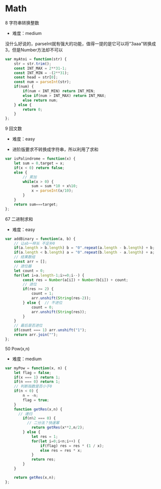 <!--
 * @LastEditors: panda_liu
 * @LastEditTime: 2020-08-14 09:53:59
 * @FilePath: \yunniubaoc:\Users\23163\Desktop\web\leetcode\3.Math.md
 * @Description: add some description
--> 
# Math

8 字符串转换整数

- 难度：medium

没什么好说的，parseInt就有强大的功能，值得一提的是它可以将"3aaa"转换成3，但是Number方法却不可以

``` javascript
var myAtoi = function(str) {
    str = str.trim();
    const INT_MAX = 2**31-1;
    const INT_MIN = -(2**31);
    const head = str[0];
    const num = parseInt(str);
    if(num) {
        if(num < INT_MIN) return INT_MIN;
        else if(num > INT_MAX) return INT_MAX;
        else return num;
    } else {
        return 0;
    }
};
```

9 回文数

- 难度：easy

- 进阶版要求不转换成字符串，所以利用了求和

``` js
var isPalindrome = function(x) {
    let sum = 0,target = x;
    if(x < 0) return false;
    else {
        // 累加
        while(x > 0) {
            sum = sum *10 + x%10;
            x = parseInt(x/10);
        }
    }
    return sum===target;
};
```

67 二进制求和

- 难度：easy

``` javascript
var addBinary = function(a, b) {
    // 让ab一样长 不足补0
    if(a.length > b.length) b = "0".repeat(a.length - b.length) + b;
    if(a.length < b.length) a = "0".repeat(b.length - a.length) + a;
    // 结果数组
    const arr = [];
    // 进位器
    let count = 0;
    for(let i=a.length-1;i>=0;i--) {
        const res = Number(a[i]) + Number(b[i]) + count;
        // 进位
        if(res >= 2) {
            count = 1;
            arr.unshift(String(res-2));
        } else {  // 不进位
            count = 0;
            arr.unshift(String(res));
        }
    }
    // 最后是否进位
    if(count === 1) arr.unshift("1");
    return arr.join("");
};
```

50 Pow(x,n)

- 难度：medium

``` javascript
var myPow = function(x, n) {
    let flag = false;
    if(x === 1) return 1;
    if(n === 0) return 1;
    // 判断指数是否小于0
    if(n < 0) {
        n = -n;
        flag = true;
    }
    function getRes(x,n) {
      // 递归
        if(n%2 === 0) {
          // 二分法？快速幂
            return getRes(x**2,n/2);
        } else {
            let res = 1;
            for(let i=0;i<n;i++) {
                if(flag) res = res * (1 / x);
                else res = res * x;
            }
            return res;
        }
    }

    return getRes(x,n);
};
```